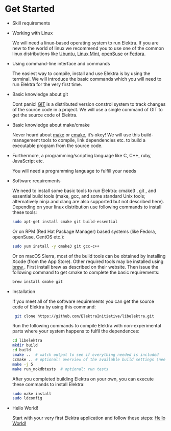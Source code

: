 # Get Started

- Skill requirements
 - Working with  Linux
 
   We will need a linux-based operating system to run Elektra. If you are new to the world of linux we recommend you to use 
   one of the common linux distributions like [Ubuntu](https://ubuntu.com/download/desktop#download), 
   [Linux Mint](https://www.linuxmint.com/download.php), [openSuse](https://software.opensuse.org/distributions/leap) or 
   [Fedora](https://getfedora.org/en/). 
 - Using command-line interface and commands
 
   The easiest way to compile, install and use Elektra is by using the terminal. We will introduce the basic commands which you will need to run Elektra for the very first time. 
 - Basic knowledge about git
 
   Dont panic! [GIT](https://git-scm.com/) is a distributed version constrol system to track changes of the source code in a project. We will use a single command of GIT to get 
   the source code of Elektra. 
 - Basic knowledge about make/cmake
 
   Never heard about [make](https://www.gnu.org/software/make/) or [cmake](https://cmake.org/), it’s okey! We will use this build-management tools to compile, 
   link dependencies etc. to build a executable program from the source code.  
 - Furthermore, a programming/scripting language like C, C++, ruby, JavaScript etc.
 
   You will need a programming language to fulfill your needs
 
- Software requirements

   We need to install some basic tools to run Elektra: cmake3 , git , and essential build tools (make, gcc, and some standard Unix tools; alternatively ninja and clang are 
   also supported but not described here). Depending on your linux distribution use following commands to install these tools:
   ```sh
   sudo apt-get install cmake git build-essential
   ```
   Or on RPM (Red Hat Package Manager) based systems (like Fedora, openSuse, CentOS etc.):
   ```sh
   sudo yum install -y cmake3 git gcc-c++ 
   ```
   Or on macOS Sierra, most of the build tools can be obtained by installing Xcode (from the App Store). Other required tools may be installed using [brew ](https://brew.sh/). First install brew as 
   described on their website. Then issue the following command to get cmake to complete the basic requirements:
   ```sh
   brew install cmake git 
   ```
- Installation

  If you meet all of the software requirements you can get the source code of Elektra by using this command:
  ```sh
   git clone https://github.com/ElektraInitiative/libelektra.git 
   ```
   Run the following commands to compile Elektra with non-experimental parts where your system happens to fulfil the dependences:
   ```sh
   cd libelektra
   mkdir build
   cd build
   cmake ..  # watch output to see if everything needed is included
   ccmake .. # optional: overview of the available build settings (needs cmake-curses-gui)
   make -j 5
   make run_nokdbtests  # optional: run tests
   ```
   
    After you completed building Elektra on your own, you can execute these commands to install Elektra:
    ```sh
    sudo make install
    sudo ldconfig
   ```
- Hello World!

  Start with your very first Elektra application and follow these steps:
  [Hello World!](doc/tutorials/hello-elektra.md)